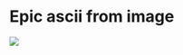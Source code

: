 # Epic ascii from image
![](https://github.com/disturbed-waffle/image-to-ascii/blob/main/images/screenshot.png)
